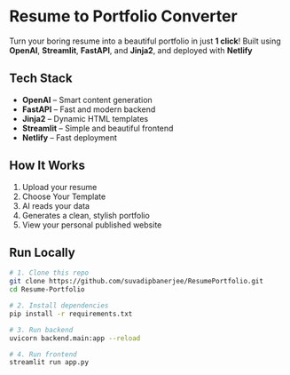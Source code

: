 # Resume to Portfolio Converter

Turn your boring resume into a beautiful portfolio in just **1 click**!
Built using **OpenAI**, **Streamlit**, **FastAPI**, and **Jinja2**, and deployed with **Netlify** 

## Tech Stack

* **OpenAI** – Smart content generation
* **FastAPI** – Fast and modern backend
* **Jinja2** – Dynamic HTML templates
* **Streamlit** – Simple and beautiful frontend
* **Netlify** – Fast deployment

## How It Works

1. Upload your resume
2. Choose Your Template
3. AI reads your data
4. Generates a clean, stylish portfolio
5. View your personal published website

## Run Locally

```bash
# 1. Clone this repo
git clone https://github.com/suvadipbanerjee/ResumePortfolio.git
cd Resume-Portfolio

# 2. Install dependencies
pip install -r requirements.txt

# 3. Run backend
uvicorn backend.main:app --reload

# 4. Run frontend
streamlit run app.py
```

